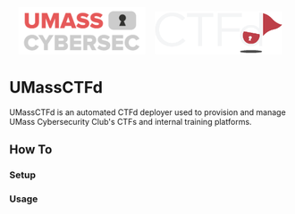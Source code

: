 

<p align="center">
  <img src="UMassCybersec.png" width="45%" style="margin-right: 15px;" />
  <img src="CTFd.png" width="45%" />
</p>

# UMassCTFd

UMassCTFd is an automated CTFd deployer used to provision and manage UMass Cybersecurity Club's CTFs and internal training platforms. 

## How To  

### Setup 


### Usage 


